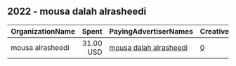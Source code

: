 ## 2022 - mousa dalah alrasheedi 
|OrganizationName|Spent|PayingAdvertiserNames|CreativeUrls|Impressions|Genders|AgeBrackets|CountryCodes|BillingAddresses|CandidateBallotInformation|
|:---|---:|:---|:---|---:|:---|:---|:---|:---|:---|
|mousa alrasheedi|31.00 USD|[mousa dalah alrasheedi](2022/mousa_dalah_alrasheedi.md)|[0](https://www.snap.com/political-ads/asset/de412d6b197e452031eea7765f6467cd4514372836ddfee21068667138ad9961?mediaType=png)|38,476||21+|kuwait|"423,FAHAD AL-AHMAED,53804,KW"|dr mubarak altasha|
